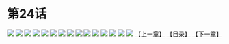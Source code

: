 # 第24话
![](https://s1.baozimh.com/scomic/yuekanshaonuyeqijun-chunquan/0/28-tgf8/1.jpg)
![](https://s1.baozimh.com/scomic/yuekanshaonuyeqijun-chunquan/0/28-tgf8/2.jpg)
![](https://s1.baozimh.com/scomic/yuekanshaonuyeqijun-chunquan/0/28-tgf8/3.jpg)
![](https://s1.baozimh.com/scomic/yuekanshaonuyeqijun-chunquan/0/28-tgf8/4.jpg)
![](https://s1.baozimh.com/scomic/yuekanshaonuyeqijun-chunquan/0/28-tgf8/5.jpg)
![](https://s1.baozimh.com/scomic/yuekanshaonuyeqijun-chunquan/0/28-tgf8/6.jpg)
![](https://s1.baozimh.com/scomic/yuekanshaonuyeqijun-chunquan/0/28-tgf8/7.jpg)
![](https://s1.baozimh.com/scomic/yuekanshaonuyeqijun-chunquan/0/28-tgf8/8.jpg)
![](https://s1.baozimh.com/scomic/yuekanshaonuyeqijun-chunquan/0/28-tgf8/9.jpg)
![](https://s1.baozimh.com/scomic/yuekanshaonuyeqijun-chunquan/0/28-tgf8/10.jpg)
![](https://s1.baozimh.com/scomic/yuekanshaonuyeqijun-chunquan/0/28-tgf8/11.jpg)
![](https://s1.baozimh.com/scomic/yuekanshaonuyeqijun-chunquan/0/28-tgf8/12.jpg)
![](https://s1.baozimh.com/scomic/yuekanshaonuyeqijun-chunquan/0/28-tgf8/13.jpg)
![](https://s1.baozimh.com/scomic/yuekanshaonuyeqijun-chunquan/0/28-tgf8/14.jpg)
![](https://s1.baozimh.com/scomic/yuekanshaonuyeqijun-chunquan/0/28-tgf8/15.jpg)
[【上一章】](./28.md)
[【目录】](./README.md)
[【下一章】](./30.md)
